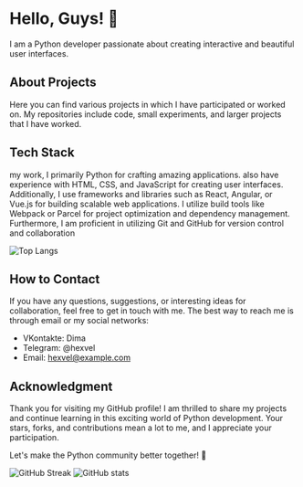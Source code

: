 # Hello, Guys! 👋

I am a Python developer passionate about creating interactive and beautiful user interfaces.

## About Projects

Here you can find various projects in which I have participated or worked on. My repositories include code, small experiments, and larger projects that I have worked.

## Tech Stack

my work, I primarily Python for crafting amazing applications. also have experience with HTML, CSS, and JavaScript for creating user interfaces. Additionally, I use frameworks and libraries such as React, Angular, or Vue.js for building scalable web applications. I utilize build tools like Webpack or Parcel for project optimization and dependency management. Furthermore, I am proficient in utilizing Git and GitHub for version control and collaboration

![Top Langs](https://github-readme-stats.vercel.app/api/top-langs/?username=hexvel&layout=compact)

## How to Contact

If you have any questions, suggestions, or interesting ideas for collaboration, feel free to get in touch with me. The best way to reach me is through email or my social networks:

 - VKontakte: Dima
 - Telegram: @hexvel
 - Email: hexvel@example.com

## Acknowledgment

Thank you for visiting my GitHub profile! I am thrilled to share my projects and continue learning in this exciting world of Python development. Your stars, forks, and contributions mean a lot to me, and I appreciate your participation.

Let's make the Python community better together! 🚀

![GitHub Streak](https://streak-stats.demolab.com?user=hexvel&theme=aura-dark&hide_border=true) 
![GitHub stats](https://github-readme-stats.vercel.app/api?username=hexvel&show_icons=true&theme=radical)
